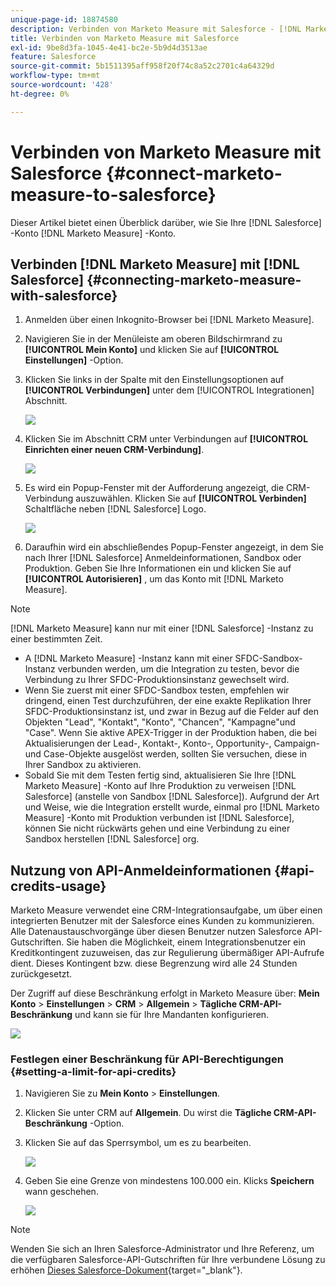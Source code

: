 ```yaml
---
unique-page-id: 18874580
description: Verbinden von Marketo Measure mit Salesforce - [!DNL Marketo Measure] - Produktdokumentation
title: Verbinden von Marketo Measure mit Salesforce
exl-id: 9be8d3fa-1045-4e41-bc2e-5b9d4d3513ae
feature: Salesforce
source-git-commit: 5b1511395aff958f20f74c8a52c2701c4a64329d
workflow-type: tm+mt
source-wordcount: '428'
ht-degree: 0%

---
```


# Verbinden von Marketo Measure mit Salesforce {#connect-marketo-measure-to-salesforce}

Dieser Artikel bietet einen Überblick darüber, wie Sie Ihre [!DNL Salesforce] -Konto [!DNL Marketo Measure] -Konto.

## Verbinden [!DNL Marketo Measure] mit [!DNL Salesforce] {#connecting-marketo-measure-with-salesforce}

1. Anmelden über einen Inkognito-Browser bei [!DNL Marketo Measure].

1. Navigieren Sie in der Menüleiste am oberen Bildschirmrand zu **[!UICONTROL Mein Konto]** und klicken Sie auf **[!UICONTROL Einstellungen]** -Option.

1. Klicken Sie links in der Spalte mit den Einstellungsoptionen auf **[!UICONTROL Verbindungen]** unter dem [!UICONTROL Integrationen] Abschnitt.

   ![](assets/connect-marketo-measure-to-salesforce-1.png)

1. Klicken Sie im Abschnitt CRM unter Verbindungen auf **[!UICONTROL Einrichten einer neuen CRM-Verbindung]**.

   ![](assets/connect-marketo-measure-to-salesforce-2.png)

1. Es wird ein Popup-Fenster mit der Aufforderung angezeigt, die CRM-Verbindung auszuwählen. Klicken Sie auf **[!UICONTROL Verbinden]** Schaltfläche neben [!DNL Salesforce] Logo.

   ![](assets/connect-marketo-measure-to-salesforce-3.png)

1. Daraufhin wird ein abschließendes Popup-Fenster angezeigt, in dem Sie nach Ihrer [!DNL Salesforce] Anmeldeinformationen, Sandbox oder Produktion. Geben Sie Ihre Informationen ein und klicken Sie auf **[!UICONTROL Autorisieren]** , um das Konto mit [!DNL Marketo Measure].

>[!NOTE]
>
>[!DNL Marketo Measure] kann nur mit einer [!DNL Salesforce] -Instanz zu einer bestimmten Zeit.
>
>* A [!DNL Marketo Measure] -Instanz kann mit einer SFDC-Sandbox-Instanz verbunden werden, um die Integration zu testen, bevor die Verbindung zu Ihrer SFDC-Produktionsinstanz gewechselt wird.
>* Wenn Sie zuerst mit einer SFDC-Sandbox testen, empfehlen wir dringend, einen Test durchzuführen, der eine exakte Replikation Ihrer SFDC-Produktionsinstanz ist, und zwar in Bezug auf die Felder auf den Objekten &quot;Lead&quot;, &quot;Kontakt&quot;, &quot;Konto&quot;, &quot;Chancen&quot;, &quot;Kampagne&quot;und &quot;Case&quot;. Wenn Sie aktive APEX-Trigger in der Produktion haben, die bei Aktualisierungen der Lead-, Kontakt-, Konto-, Opportunity-, Campaign- und Case-Objekte ausgelöst werden, sollten Sie versuchen, diese in Ihrer Sandbox zu aktivieren.
>* Sobald Sie mit dem Testen fertig sind, aktualisieren Sie Ihre [!DNL Marketo Measure] -Konto auf Ihre Produktion zu verweisen [!DNL Salesforce] (anstelle von Sandbox [!DNL Salesforce]). Aufgrund der Art und Weise, wie die Integration erstellt wurde, einmal pro [!DNL Marketo Measure] -Konto mit Produktion verbunden ist [!DNL Salesforce], können Sie nicht rückwärts gehen und eine Verbindung zu einer Sandbox herstellen [!DNL Salesforce] org.

## Nutzung von API-Anmeldeinformationen {#api-credits-usage}

Marketo Measure verwendet eine CRM-Integrationsaufgabe, um über einen integrierten Benutzer mit der Salesforce eines Kunden zu kommunizieren. Alle Datenaustauschvorgänge über diesen Benutzer nutzen Salesforce API-Gutschriften. Sie haben die Möglichkeit, einem Integrationsbenutzer ein Kreditkontingent zuzuweisen, das zur Regulierung übermäßiger API-Aufrufe dient. Dieses Kontingent bzw. diese Begrenzung wird alle 24 Stunden zurückgesetzt.

Der Zugriff auf diese Beschränkung erfolgt in Marketo Measure über: **Mein Konto** > **Einstellungen** > **CRM** > **Allgemein** > **Tägliche CRM-API-Beschränkung** und kann sie für Ihre Mandanten konfigurieren.

![](assets/connect-marketo-measure-to-salesforce-4.png)

### Festlegen einer Beschränkung für API-Berechtigungen {#setting-a-limit-for-api-credits}

1. Navigieren Sie zu **Mein Konto** > **Einstellungen**.

1. Klicken Sie unter CRM auf **Allgemein**. Du wirst die **Tägliche CRM-API-Beschränkung** -Option.

1. Klicken Sie auf das Sperrsymbol, um es zu bearbeiten.

   ![](assets/connect-marketo-measure-to-salesforce-5.png)

1. Geben Sie eine Grenze von mindestens 100.000 ein. Klicks **Speichern** wann geschehen.

   ![](assets/connect-marketo-measure-to-salesforce-6.png)

>[!NOTE]
>
>Wenden Sie sich an Ihren Salesforce-Administrator und Ihre Referenz, um die verfügbaren Salesforce-API-Gutschriften für Ihre verbundene Lösung zu erhöhen [Dieses Salesforce-Dokument](https://developer.salesforce.com/docs/atlas.en-us.salesforce_app_limits_cheatsheet.meta/salesforce_app_limits_cheatsheet/salesforce_app_limits_platform_api.htm){target="_blank"}.
